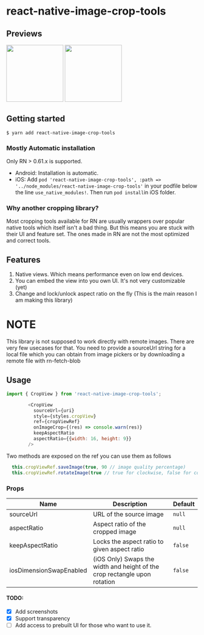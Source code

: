 # react-native-image-crop-tools

## Previews
<p float="left">
  <img src="https://github.com/hhunaid/react-native-image-crop-tools/blob/master/previews/android-preview.gif?raw=true" width="150" />
  <img src="https://github.com/hhunaid/react-native-image-crop-tools/blob/master/previews/ios-preview.gif?raw=true" width="150" /> 
</p>

## Getting started

`$ yarn add react-native-image-crop-tools`

### Mostly Automatic installation

Only RN > 0.61.x is supported.
- Android: Installation is automatic.
- iOS: Add `pod 'react-native-image-crop-tools', :path => '../node_modules/react-native-image-crop-tools'` in your podfile below the line `use_native_modules!`. Then run `pod install`in iOS folder.
   
### Why another cropping library?

Most cropping tools available for RN are usually wrappers over popular native tools which itself isn't a bad thing. But this means you are stuck with their UI and feature set. The ones made in RN are not the most optimized and correct tools.

## Features

1. Native views. Which means performance even on low end devices.
2. You can embed the view into you own UI. It's not very customizable (yet)
3. Change and lock/unlock aspect ratio on the fly (This is the main reason I am making this library)

# NOTE

This library is not supposed to work directly with remote images. There are very few usecases for that. You need to provide a sourceUrl string for a local file which you can obtain from image pickers or by downloading a remote file with rn-fetch-blob

## Usage
```javascript
import { CropView } from 'react-native-image-crop-tools';

        <CropView
          sourceUrl={uri}
          style={styles.cropView}
          ref={cropViewRef}
          onImageCrop={(res) => console.warn(res)}
          keepAspectRatio
          aspectRatio={{width: 16, height: 9}}
        />
```

Two methods are exposed on the ref you can use them as follows

```javascript
  this.cropViewRef.saveImage(true, 90 // image quality percentage)
  this.cropViewRef.rotateImage(true // true for clockwise, false for counterclockwise)
```

### Props

| Name | Description | Default |
| ---- | ----------- | ------- |
| sourceUrl | URL of the source image | `null` |
| aspectRatio | Aspect ratio of the cropped image | `null` |
| keepAspectRatio | Locks the aspect ratio to given aspect ratio | `false` |
| iosDimensionSwapEnabled | (iOS Only) Swaps the width and height of the crop rectangle upon rotation | `false` |

#### TODO:

- [x] Add screenshots
- [x] Support transparency
- [ ] Add access to prebuilt UI for those who want to use it.
